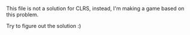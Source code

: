 This file is not a solution for CLRS, instead, I'm making a game based on this problem.

Try to figure out the solution :)

